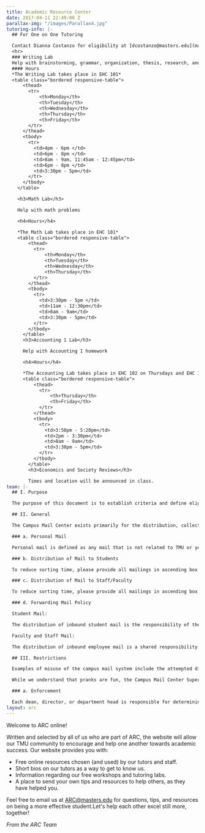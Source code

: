```yaml
---
title: Academic Resource Center
date: 2017-04-11 22:49:00 Z
parallax-img: "/images/Parallax4.jpg"
tutoring-info: |-
  ## For One on One Tutoring

  Contact Dianna Costanzo for eligibility at [dcostanzo@masters.edu](mailto:dcostanzo@masters.edu)
  <hr>
  ### Writing Lab
  Help with brainstorming, grammar, organization, thesis, research, and development
  #### Hours
  *The Writing Lab takes place in EHC 101*
  <table class="bordered responsive-table">
      <thead>
        <tr>
            <th>Monday</th>
            <th>Tuesday</th>
            <th>Wednesday</th>
            <th>Thursday</th>
            <th>Friday</th>
        </tr>
      </thead>
      <tbody>
        <tr>
          <td>4pm - 6pm </td>
          <td>6pm - 8pm </td>
          <td>8am - 9am, 11:45am - 12:45pm</td>
          <td>6pm - 8pm </td>
          <td>3:30pm - 5pm</td>
        </tr>
      </tbody>
    </table>

    <h3>Math Lab</h3>

    Help with math problems

    <h4>Hours</h4>

    *The Math Lab takes place in EHC 101*
    <table class="bordered responsive-table">
        <thead>
          <tr>
              <th>Monday</th>
              <th>Tuesday</th>
              <th>Wednesday</th>
              <th>Thursday</th>
          </tr>
        </thead>
        <tbody>
          <tr>
            <td>3:30pm - 5pm </td>
            <td>11am - 12:30pm</td>
            <td>8am - 9am</td>
            <td>3:30pm - 5pm</td>
          </tr>
        </tbody>
      </table>
      <h3>Accounting 1 Lab</h3>

      Help with Accounting I homework

      <h4>Hours</h4>

      *The Accounting Lab takes place in EHC 102 on Thursdays and EHC 101 on Fridays*
      <table class="bordered responsive-table">
          <thead>
            <tr>
                <th>Thursday</th>
                <th>Friday</th>
            </tr>
          </thead>
          <tbody>
            <tr>
              <td>3:50pm - 5:20pm</td>
              <td>2pm - 3:30pm</td>
              <td>8am - 9am</td>
              <td>3:30pm - 5pm</td>
            </tr>
          </tbody>
        </table>
        <h3>Economics and Society Reviews</h3>

        Times and location will be announced in class.
team: |-
  ## I. Purpose

  The purpose of this document is to establish criteria and define eligibility and restrictions in the use of The Master's University Campus Mail Center. While the Mail Center is not a branch of the U.S. Government, we are governed by U.S. Postal regulations; therefore we must observe federal requirements in handling and processing the mail. We have also instituted other policies in order to maximize efficiency and provide a high level of service to the staff, faculty and students of The Master's College.

  ## II. General

  The Campus Mail Center exists primarily for the distribution, collection and processing of The Master's University intra-campus mail and mail sent via the USPS and various express carriers. The Master's College campus mail system is a restricted service, which is available for official business only. Official materials are those dealing with some aspect of college operations, which can be defined as essential to the activities of the institution as differentiated from private business or personal mail. It is not available for private gain or use by non-college groups for the advertisement of programs or political endorsements not sponsored by the College. However, stamps and package postage may be purchased during window hours for personal or other use.

  ### a. Personal Mail

  Personal mail is defined as any mail that is not related to TMU or your position at TMU, such as utility bills, credit card and bank accounts, periodicals not related to your position at TMU. All faculty and staff are required to receive their personal mail at home or at another permanent address. Occasional correspondence from friends and/or colleagues is acceptable. Your TMU address should never be given as your permanent address unless you live on campus. Packages received by TMU which appear to be of a personal nature will not be delivered to you. You will receive a call and will need to come and pick the package up from the Campus Mail Center.

  ### b. Distribution of Mail to Students

  To reduce sorting time, please provide all mailings in ascending box number order. If every student on-campus is receiving the same information, names and box numbers are not necessary. Full sheet mailings should be tri-folded for efficient stuffing of mailboxes. Please give two days notice in order to guarantee timely delivery of a mass mailing.

  ### c. Distribution of Mail to Staff/Faculty

  To reduce sorting time, please provide all mailings in ascending box number order. Mailing directed to specific faculty or staff requires individual name and box numbers. Faculty and staff can also distribute information by sending one flyer to each department to post, sending a bundle of flyers to each department to distribute or emailing the department.

  ### d. Forwarding Mail Policy

  Student Mail:

  The distribution of inbound student mail is the responsibility of the TMC Campus Mail Center Supervisor. This includes the handling of mail for enrolled students on campus and forwarding the mail to students who have recently left the campus. First Class Mail is forwarded for a period of 12 months. NOTE: Magazine subscriptions will not be forwarded by the Campus Mail Center. The USPS will not accept magazines to be forwarded. If you know when you are leaving the college, notify magazine companies at least eight weeks in advance to let them know your new address. We apologize for the inconvenience. This is a USPS policy.

  Faculty and Staff Mail:

  The distribution of inbound employee mail is a shared responsibility of the Campus Mail Center supervisor and the departments to whom the mail is delivered. The responsibility for forwarding employee departmental mail is that of each department.

  ## III. Restrictions

  Examples of misuse of the campus mail system include the attempted distribution of chain letters, hate mail, obscene mail, letters to gain personal profit (pyramid schemes) and political endorsements.

  While we understand that pranks are fun, the Campus Mail Center Supervisor MUST approve any pranks involving mailboxes or the Mail Center AHEAD OF TIME. Absolutely no pranks that emit any sort of odor will be allowed!

  ### a. Enforcement

  Each dean, director, or department head is responsible for determining if materials to be distributed by the Campus Mail Center relate to official business of the College. When questions occur concerning such determination, the matter must be referred to the next level of college administration (dean, director, vice president, etc.). Material found within the Campus Mail Center to be in violation of this policy will be removed immediately and the appropriate administrator will be contacted.
layout: arc
---
```


Welcome to ARC online!

Written and selected by all of us who are part of ARC, the website will allow our TMU community to encourage and help one another towards academic success.  Our website provides you with:

<ul class="browser-default">
<li>Free online resources chosen (and used) by our tutors and staff.</li>
<li>Short bios on our tutors as a way to get to know us.</li>
<li>Information regarding our free workshops and tutoring labs.</li>
<li>A place to send your own tips and resources to help others, as they have helped you.</li>
</ul>

Feel free to email us at ARC@masters.edu for questions, tips, and resources on being a more effective student.Let's help each other excel still more, together!

*From the ARC Team*